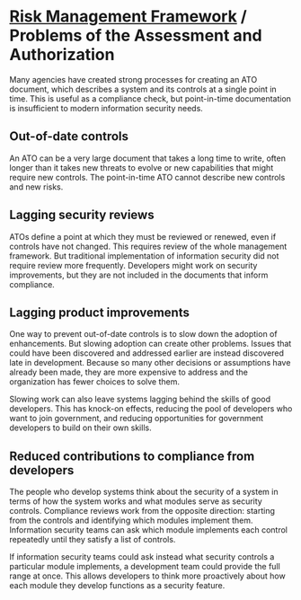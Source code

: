 # [Risk Management Framework](README.md) / Problems of the Assessment and Authorization

Many agencies have created strong processes for creating an ATO document, which describes a system and its controls at a single point in time. This is useful as a compliance check, but point-in-time documentation is insufficient to modern information security needs.

## Out-of-date controls

An ATO can be a very large document that takes a long time to write, often longer than it takes new threats to evolve or new capabilities that might require new controls. The point-in-time ATO cannot describe new controls and new risks.

## Lagging security reviews

ATOs define a point at which they must be reviewed or renewed, even if controls have not changed. This requires review of the whole management framework. But traditional implementation of information security did not require review more frequently. Developers might work on security improvements, but they are not included in the documents that inform compliance.

## Lagging product improvements

One way to prevent out-of-date controls is to slow down the adoption of enhancements. But slowing adoption can create other problems. Issues that could have been discovered and addressed earlier are instead discovered late in development. Because so many other decisions or assumptions have already been made, they are more expensive to address and the organization has fewer choices to solve them.

Slowing work can also leave systems lagging behind the skills of good developers. This has knock-on effects, reducing the pool of developers who want to join government, and reducing opportunities for government developers to build on their own skills.

## Reduced contributions to compliance from developers

The people who develop systems think about the security of a system in terms of how the system works and what modules serve as security controls. Compliance reviews work from the opposite direction: starting from the controls and identifying which modules implement them. Information security teams can ask which module implements each control repeatedly until they satisfy a list of controls.

If information security teams could ask instead what security controls a particular module implements, a development team could provide the full range at once. This allows developers to think more proactively about how each module they develop functions as a security feature.
